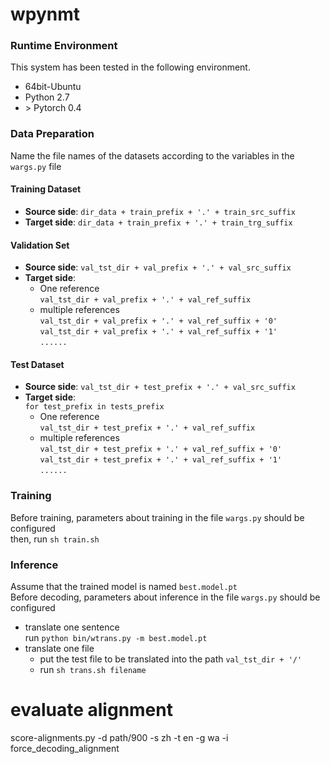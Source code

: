 # wpynmt

### Runtime Environment
This system has been tested in the following environment.
+ 64bit-Ubuntu
+ Python 2.7
+ \> Pytorch 0.4

### Data Preparation
Name the file names of the datasets according to the variables in the ``wargs.py`` file  

#### Training Dataset

+ **Source side**: ``dir_data + train_prefix + '.' + train_src_suffix``  
+ **Target side**: ``dir_data + train_prefix + '.' + train_trg_suffix``  

#### Validation Set

+ **Source side**: ``val_tst_dir + val_prefix + '.' + val_src_suffix``    
+ **Target side**:  
	+ One reference  
``val_tst_dir + val_prefix + '.' + val_ref_suffix``  
	+ multiple references  
``val_tst_dir + val_prefix + '.' + val_ref_suffix + '0'``  
``val_tst_dir + val_prefix + '.' + val_ref_suffix + '1'``  
``......``

#### Test Dataset
+ **Source side**: ``val_tst_dir + test_prefix + '.' + val_src_suffix``  
+ **Target side**:  
``for test_prefix in tests_prefix``
	+ One reference  
``val_tst_dir + test_prefix + '.' + val_ref_suffix``  
	+ multiple references  
``val_tst_dir + test_prefix + '.' + val_ref_suffix + '0'``  
``val_tst_dir + test_prefix + '.' + val_ref_suffix + '1'``  
``......``
 
### Training
Before training, parameters about training in the file ``wargs.py`` should be configured  
then, run ``sh train.sh``

### Inference
Assume that the trained model is named ``best.model.pt``  
Before decoding, parameters about inference in the file ``wargs.py`` should be configured  
+ translate one sentence  
run ``python bin/wtrans.py -m best.model.pt``
+ translate one file  
	+ put the test file to be translated into the path ``val_tst_dir + '/'``  
	+ run ``sh trans.sh filename``

# evaluate alignment

score-alignments.py -d path/900 -s zh -t en -g wa -i force_decoding_alignment

